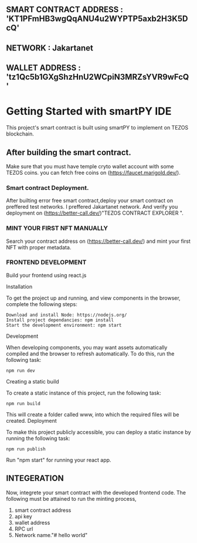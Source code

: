  ## SMART CONTRACT ADDRESS : 'KT1PFmHB3wgQqANU4u2WYPTP5axb2H3K5DcQ'
 ## NETWORK : Jakartanet
 ## WALLET ADDRESS : 'tz1Qc5b1GXgShzHnU2WCpiN3MRZsYVR9wFcQ'

# Getting Started with smartPY IDE

This project's  smart contract is built using smartPY to implement on TEZOS blockchain.

## After building the smart  contract.

 Make sure that you must have temple cryto wallet account with some TEZOS coins.
 you can fetch free coins on (https://faucet.marigold.dev/).

 ### Smart contract Deployment.
   
   After builting error free smart contract,deploy your smart contract on preffered test networks.
   I preffered Jakartanet network.
   And verify you deployment on (https://better-call.dev/)"TEZOS CONTRACT EXPLORER ".

### MINT YOUR FIRST NFT MANUALLY
  
  Search your contract address on (https://better-call.dev/) and mint your first NFT with proper metadata.
  
### FRONTEND DEVELOPMENT
 
 Build your frontend using react.js

Installation

To get the project up and running, and view components in the browser, complete the following steps:

    Download and install Node: https://nodejs.org/
    Install project dependancies: npm install
    Start the development environment: npm start

Development

When developing components, you may want assets automatically compiled and the browser to refresh automatically. To do this, run the following task:

    npm run dev

Creating a static build

To create a static instance of this project, run the following task:

    npm run build

This will create a folder called www, into which the required files will be created.
Deployment

To make this project publicly accessible, you can deploy a static instance by running the following task:

    npm run publish

Run "npm start" for running your react app.

## INTEGERATION
 
Now, integrete your smart contract with the  developed frontend code.
The following must be attained to run the minting process,
 1)  smart contract address
 2)  api key
 3)  wallet address
 4)  RPC url
 5)  Network name."# hello world" 
